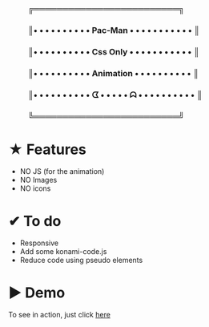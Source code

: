 
### &nbsp;&nbsp;&nbsp;&nbsp;&nbsp;&nbsp;&nbsp;&nbsp;&nbsp;&nbsp;╔═════════════════════════╗
### &nbsp;&nbsp;&nbsp;&nbsp;&nbsp;&nbsp;&nbsp;&nbsp;&nbsp;&nbsp;║• • • • • • • • • • Pac-Man • • • • • • • • • • •&nbsp;║
### &nbsp;&nbsp;&nbsp;&nbsp;&nbsp;&nbsp;&nbsp;&nbsp;&nbsp;&nbsp;║• • • • • • • • • • Css Only • • • • • • • • • • •&nbsp;║
### &nbsp;&nbsp;&nbsp;&nbsp;&nbsp;&nbsp;&nbsp;&nbsp;&nbsp;&nbsp;║• • • • • • • • • • Animation • • • • • • • • • •&nbsp;║
### &nbsp;&nbsp;&nbsp;&nbsp;&nbsp;&nbsp;&nbsp;&nbsp;&nbsp;&nbsp;║• • • • • • • • • • ᗧ • • • • • ᗣ • • • • • • • • • •&nbsp;║
### &nbsp;&nbsp;&nbsp;&nbsp;&nbsp;&nbsp;&nbsp;&nbsp;&nbsp;&nbsp;╚═════════════════════════╝

# ★ Features

* NO JS (for the animation)
* NO Images
* NO icons
 
# ✔ To do

* Responsive
* Add some konami-code.js
* Reduce code using pseudo elements

# ► Demo

To see in action, just click [here](http://matheusagcosta.github.io/pac-man)
